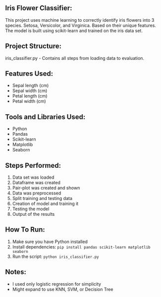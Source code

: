 Iris Flower Classifier:
-

This project uses machine learning to correctly identify iris flowers into 3 species. Setosa, Versicolor, and Virginica. Based on their unique features. The model is built using scikit-learn and trained on the iris data set.

Project Structure:
-

iris_classifier.py - Contains all steps from loading data to evaluation.

Features Used:
-
- Sepal length (cm)
- Sepal width (cm)
- Petal length (cm)
- Petal width (cm)

Tools and Libraries Used:
-
- Python
- Pandas
- Scikit-learn
- Matplotlib
- Seaborn

Steps Performed:
-
1. Data set was loaded
2. Dataframe was created
3. Pair-plot was created and shown
4. Data was preprocessed
5. Split training and testing data
6. Creation of model and training it
7. Testing the model
8. Output of the results

How To Run:
-
1. Make sure you have Python installed
2. Install dependencies: `pip install pandas scikit-learn matplotlib seaborn`
3. Run the script: `python iris_classifier.py`

Notes:
-
- I used only logistic regression for simplicity
- Might expand to use KNN, SVM, or Decision Tree